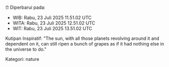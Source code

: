 ⏰ Diperbarui pada:
- WIB: Rabu, 23 Juli 2025 11.51.02 UTC
- WITA: Rabu, 23 Juli 2025 12.51.02 UTC
- WIT: Rabu, 23 Juli 2025 13.51.02 UTC

Kutipan Inspiratif:
"The sun, with all those planets revolving around it and dependent on it, can still ripen a bunch of grapes as if it had nothing else in the universe to do."


Kategori: nature

